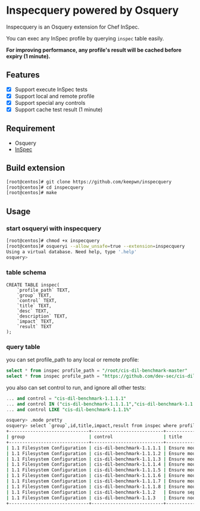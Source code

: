 # Inspecquery powered by Osquery

Inspecquery is an Osquery extension for Chef InSpec. 

You can exec any InSpec profile by querying `inspec` table easily.

**For improving performance, any profile's result will be cached before expiry (1 minute).**

## Features

- [x] Support execute InSpec tests
- [x] Support local and remote profile
- [x] Support special any controls
- [x] Support cache test result (1 minute)

## Requirement

- Osquery
- [InSpec](https://github.com/inspec/inspec)

## Build extension

```bash
[root@centos]# git clone https://github.com/keepwn/inspecquery
[root@centos]# cd inspecquery
[root@centos]# make
```

## Usage

### start osqueryi with inspecquery

```bash
[root@centos]# chmod +x inspecquery
[root@centos]# osqueryi --allow_unsafe=true --extension=inspecquery
Using a virtual database. Need help, type '.help'
osquery>
```

### table schema

```sqlite
CREATE TABLE inspec(
    `profile_path` TEXT,
    `group` TEXT,
    `control` TEXT,
    `title` TEXT,
    `desc` TEXT,
    `description` TEXT,
    `impact` TEXT,
    `result` TEXT
);
```

### query table

you can set profile_path to any local or remote profile:

```sql
select * from inspec profile_path = "/root/cis-dil-benchmark-master"
select * from inspec profile_path = "https://github.com/dev-sec/cis-dil-benchmark"
```

you also can set control to run, and ignore all other tests:

```sql
... and control = "cis-dil-benchmark-1.1.1.1"
... and control IN ("cis-dil-benchmark-1.1.1.1","cis-dil-benchmark-1.1.1.3")
... and control LIKE "cis-dil-benchmark-1.1.1%"
```

```bash
osquery> .mode pretty
osquery> select `group`,id,title,impact,result from inspec where profile_path = "/root/cis-dil-benchmark-master" limit 10;
+------------------------------+---------------------------+-----------------------------------------------------+--------+--------+
| group                        | control                   | title                                               | impact | result |
+------------------------------+---------------------------+-----------------------------------------------------+--------+--------+
| 1.1 Filesystem Configuration | cis-dil-benchmark-1.1.1.1 | Ensure mounting of cramfs filesystems is disabled   | 1      | failed |
| 1.1 Filesystem Configuration | cis-dil-benchmark-1.1.1.2 | Ensure mounting of freevxfs filesystems is disabled | 1      | failed |
| 1.1 Filesystem Configuration | cis-dil-benchmark-1.1.1.3 | Ensure mounting of jffs2 filesystems is disabled    | 1      | failed |
| 1.1 Filesystem Configuration | cis-dil-benchmark-1.1.1.4 | Ensure mounting of hfs filesystems is disabled      | 1      | failed |
| 1.1 Filesystem Configuration | cis-dil-benchmark-1.1.1.5 | Ensure mounting of hfsplus filesystems is disabled  | 1      | failed |
| 1.1 Filesystem Configuration | cis-dil-benchmark-1.1.1.6 | Ensure mounting of squashfs filesystems is disabled | 1      | failed |
| 1.1 Filesystem Configuration | cis-dil-benchmark-1.1.1.7 | Ensure mounting of udf filesystems is disabled      | 1      | failed |
| 1.1 Filesystem Configuration | cis-dil-benchmark-1.1.1.8 | Ensure mounting of FAT filesystems is disabled      | 1      | failed |
| 1.1 Filesystem Configuration | cis-dil-benchmark-1.1.2   | Ensure separate partition exists for /tmp           | 1      | failed |
| 1.1 Filesystem Configuration | cis-dil-benchmark-1.1.3   | Ensure nodev option set on /tmp partition           | 1      | failed |
+------------------------------+---------------------------+-----------------------------------------------------+--------+--------+
```
